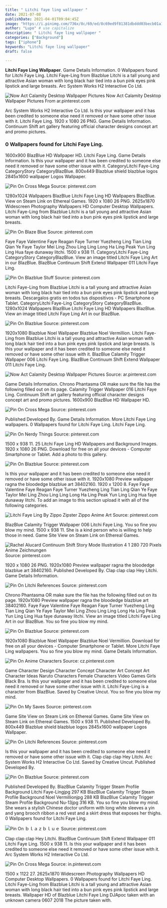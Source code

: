 ```yaml
---
title: " Litchi faye ling wallpaper "
date: 2021-07-08
publishDate: 2021-04-01T09:04:45Z
image: "https://i.pinimg.com/736x/8c/69/ed/8c69ed9f81381dbddd03becb01a1bc0d.jpg"
author: "Lupo" # use capitalize
description: " Litchi faye ling wallpaper "
categories: ["Background"]
tags: ["iphone"]
keywords: "Litchi faye ling wallpaper"
draft: false

---
```



**Litchi Faye Ling Wallpaper**. Game Details Information. 0 Wallpapers found for Litchi Faye Ling. Litchi Faye-Ling from Blazblue Litchi is a tall young and attractive Asian woman with long black hair tied into a bun pink eyes pink lipstick and large breasts. Arc System Works H2 Interactive Co Ltd.

![Now Act Calamity Desktop Wallpaper Pictures](https://i.pinimg.com/originals/55/09/4b/55094ba3a58d2f00f1e975726278568c.jpg "Now Act Calamity Desktop Wallpaper Pictures")
Now Act Calamity Desktop Wallpaper Pictures From ar.pinterest.com


Arc System Works H2 Interactive Co Ltd. Is this your wallpaper and it has been credited to someone else need it removed or have some other issue with it. Litchi Faye Ling. 1920 x 1080 26 PNG. Game Details Information. Continuum Shift art gallery featuring official character designs concept art and promo pictures.

### 0 Wallpapers found for Litchi Faye Ling.

1600x900 BlazBlue HD Wallpaper HD. Litchi Faye Ling. Game Details Information. Is this your wallpaper and it has been credited to someone else need it removed or have some other issue with it. CategoryLitchi Faye-Ling CategoryStory CategoryBlazBlue. 800x449 Blazblue shield blazblue logos 2845x1600 wallpaper Logos Wallpaper.


![Pin On Cross Mega](https://i.pinimg.com/736x/86/00/cf/8600cf21cf11667bfb2ba31a87f72480.jpg "Pin On Cross Mega")
Source: pinterest.com

1280x1024 Wallpapers BlazBlue Litchi Faye Ling HD Wallpapers BlazBlue. View on Steam Link on Ethereal Games. 1920 x 1080 26 PNG. 2625x1870 Widescreen Photography Wallpapers HD Computer Desktop Wallpapers. Litchi Faye-Ling from Blazblue Litchi is a tall young and attractive Asian woman with long black hair tied into a bun pink eyes pink lipstick and large breasts.

![Pin On Blaze Blue](https://i.pinimg.com/originals/c5/08/c0/c508c0d7247025b3915b2fb6075c097d.png "Pin On Blaze Blue")
Source: pinterest.com

Faye Faye Valentine Faye Reagan Faye Turner Yuezheng Ling Tian Ling Qian Ye Faye Taylor Mei Ling Zhou Ling Ling Long Ha Ling Peak Yun Ling Ling Hua faye dunaway litchi. 1500 x 938 11. CategoryLitchi Faye-Ling CategoryStory CategoryBlazBlue. View an image titled Litchi Faye Ling Art in our BlazBlue. BlazBlue Continuum Shift Extend Wallpaper 011 Litchi Faye Ling.

![Pin On Blazblue Stuff](https://i.pinimg.com/originals/b1/6c/20/b16c209c31513ed84271afe7377418ab.jpg "Pin On Blazblue Stuff")
Source: pinterest.com

Litchi Faye-Ling from Blazblue Litchi is a tall young and attractive Asian woman with long black hair tied into a bun pink eyes pink lipstick and large breasts. Descargalos gratis en todos tus dispositivos - PC Smartphone o Tablet. CategoryLitchi Faye-Ling CategoryStory CategoryBlazBlue. 1280x1024 Wallpapers BlazBlue Litchi Faye Ling HD Wallpapers BlazBlue. View an image titled Litchi Faye Ling Art in our BlazBlue.

![Pin On Blazblue](https://i.pinimg.com/originals/d2/a3/fc/d2a3fc80213e0916612c61a08be7dc04.jpg "Pin On Blazblue")
Source: pinterest.com

1920x1080 Blazblue Noel Wallpaper Blazblue Noel Vermillion. Litchi Faye-Ling from Blazblue Litchi is a tall young and attractive Asian woman with long black hair tied into a bun pink eyes pink lipstick and large breasts. Is this your wallpaper and it has been credited to someone else need it removed or have some other issue with it. BlazBlue Calamity Trigger Wallpaper 006 Litchi Faye Ling. BlazBlue Continuum Shift Extend Wallpaper 011 Litchi Faye Ling.

![Now Act Calamity Desktop Wallpaper Pictures](https://i.pinimg.com/originals/55/09/4b/55094ba3a58d2f00f1e975726278568c.jpg "Now Act Calamity Desktop Wallpaper Pictures")
Source: ar.pinterest.com

Game Details Information. Chrono Phantasma OR make sure the file has the following filled out on its page. Calamity Trigger Wallpaper 016 Litchi Faye Ling. Continuum Shift art gallery featuring official character designs concept art and promo pictures. 1600x900 BlazBlue HD Wallpaper HD.

![Pin On Cross Mega](https://i.pinimg.com/736x/b8/33/97/b83397febd95ffd5b0003b02a064b8dd.jpg "Pin On Cross Mega")
Source: pinterest.com

Published Developed By. Game Details Information. More Litchi Faye Ling wallpapers. 0 Wallpapers found for Litchi Faye Ling. Litchi Faye Ling.

![Pin On Nerdy Things](https://i.pinimg.com/originals/a2/94/68/a29468195235100c9532d20553265ffa.jpg "Pin On Nerdy Things")
Source: pinterest.com

1500 x 938 11. 25 Litchi Faye Ling HD Wallpapers and Background Images. 1920 x 1080 26 PNG. Download for free on all your devices - Computer Smartphone or Tablet. Add a photo to this gallery.

![Pin On Blazblue](https://i.pinimg.com/originals/03/1d/60/031d60d5d2175356fd4b33ee8a8ca220.png "Pin On Blazblue")
Source: pinterest.com

Is this your wallpaper and it has been credited to someone else need it removed or have some other issue with it. 1920x1080 Preview wallpaper ragna the bloodedge blazblue art 38402160. 1920 x 1200 8. Faye Faye Valentine Faye Reagan Faye Turner Yuezheng Ling Tian Ling Qian Ye Faye Taylor Mei Ling Zhou Ling Ling Long Ha Ling Peak Yun Ling Ling Hua faye dunaway litchi. To add an image to this section upload it with all of the following categories.

![Litchi Faye Ling By Zippo Zipster Zippo Anime Art](https://i.pinimg.com/600x315/75/c9/fc/75c9fc53f002a9969bc10ff73616e620.jpg "Litchi Faye Ling By Zippo Zipster Zippo Anime Art")
Source: pinterest.com

BlazBlue Calamity Trigger Wallpaper 006 Litchi Faye Ling. You so fine you blow my mind. 1500 x 938 11. She is a kind person who is willing to help those in need. Game Site View on Steam Link on Ethereal Games.

![Rachel Alucard Continuum Shift Story Mode Illustration 4 1 280 720 Pixels Anime Zeichnungen](https://i.pinimg.com/600x315/d4/df/30/d4df30b2ebdfffa47bff5775d0028a0d.jpg "Rachel Alucard Continuum Shift Story Mode Illustration 4 1 280 720 Pixels Anime Zeichnungen")
Source: pinterest.com

1920 x 1080 26 PNG. 1920x1080 Preview wallpaper ragna the bloodedge blazblue art 38402160. Published Developed By. Clap clap clap Hey Litchi. Game Details Information.

![Pin On Litchi References](https://i.pinimg.com/236x/93/bc/e8/93bce8dba4b1f961a3667cd31e04520c--litchi-pixel-art.jpg "Pin On Litchi References")
Source: pinterest.com

Chrono Phantasma OR make sure the file has the following filled out on its page. 1920x1080 Preview wallpaper ragna the bloodedge blazblue art 38402160. Faye Faye Valentine Faye Reagan Faye Turner Yuezheng Ling Tian Ling Qian Ye Faye Taylor Mei Ling Zhou Ling Ling Long Ha Ling Peak Yun Ling Ling Hua faye dunaway litchi. View an image titled Litchi Faye Ling Art in our BlazBlue. You so fine you blow my mind.

![Pin On Blazblue](https://i.pinimg.com/originals/2b/dc/4b/2bdc4bd7351b04bbbefba8663b4f2388.jpg "Pin On Blazblue")
Source: pinterest.com

1920x1080 Blazblue Noel Wallpaper Blazblue Noel Vermillion. Download for free on all your devices - Computer Smartphone or Tablet. More Litchi Faye Ling wallpapers. You so fine you blow my mind. Game Details Information.

![Pin On Anime Characters](https://i.pinimg.com/originals/37/7d/75/377d7523683c6c4e5dedd3d61d1084fd.jpg "Pin On Anime Characters")
Source: cz.pinterest.com

Game Character Design Character Concept Character Art Concept Art Character Ideas Naruto Characters Female Characters Video Games Girls Black Bra. Is this your wallpaper and it has been credited to someone else need it removed or have some other issue with it. Litchi Faye-Ling is a character from BlazBlue. Saved by Creative Uncut. You so fine you blow my mind.

![Pin On My Saves](https://i.pinimg.com/736x/82/98/b6/8298b64f2c0bb08186bca50af32c3094.jpg "Pin On My Saves")
Source: pinterest.com

Game Site View on Steam Link on Ethereal Games. Game Site View on Steam Link on Ethereal Games. 1500 x 938 11. Published Developed By. 800x449 Blazblue shield blazblue logos 2845x1600 wallpaper Logos Wallpaper.

![Pin On Litchi References](https://i.pinimg.com/originals/93/bc/e8/93bce8dba4b1f961a3667cd31e04520c.gif "Pin On Litchi References")
Source: pinterest.com

Is this your wallpaper and it has been credited to someone else need it removed or have some other issue with it. Clap clap clap Hey Litchi. Arc System Works H2 Interactive Co Ltd. Saved by Creative Uncut. Published Developed By.

![Pin On Blazblue](https://i.pinimg.com/originals/18/27/4d/18274d6efdf38ec5ebe7bd6daeaf1605.png "Pin On Blazblue")
Source: pinterest.com

Published Developed By. BlazBlue Calamity Trigger Steam Profile Background Litchi Faye-Lingjpg 297 KB BlazBlue Calamity Trigger Steam Profile Background Noel Vermillionjpg 288 KB BlazBlue Calamity Trigger Steam Profile Background Nu-13jpg 316 KB. You so fine you blow my mind. She wears a stylish Chinese doctor uniform with long white sleeves a yin and yang brooch ribbon a red vest and a skirt dress that exposes her thighs. 0 Wallpapers found for Litchi Faye Ling.

![Pin On ｂｌａｚｂｌｕｅ](https://i.pinimg.com/originals/23/3c/c9/233cc9563278cb54a2c097687759c8a1.jpg "Pin On ｂｌａｚｂｌｕｅ")
Source: pinterest.com

Clap clap clap Hey Litchi. BlazBlue Continuum Shift Extend Wallpaper 011 Litchi Faye Ling. 1500 x 938 11. Is this your wallpaper and it has been credited to someone else need it removed or have some other issue with it. Arc System Works H2 Interactive Co Ltd.

![Pin On Cross Mega](https://i.pinimg.com/736x/8c/69/ed/8c69ed9f81381dbddd03becb01a1bc0d.jpg "Pin On Cross Mega")
Source: in.pinterest.com

1500 x 1122 27. 2625x1870 Widescreen Photography Wallpapers HD Computer Desktop Wallpapers. 0 Wallpapers found for Litchi Faye Ling. Litchi Faye-Ling from Blazblue Litchi is a tall young and attractive Asian woman with long black hair tied into a bun pink eyes pink lipstick and large breasts. Wallpaper HD of Blazblue Litchi Faye Ling DJApoc taken with an unknown camera 0607 2018 The picture taken with.

